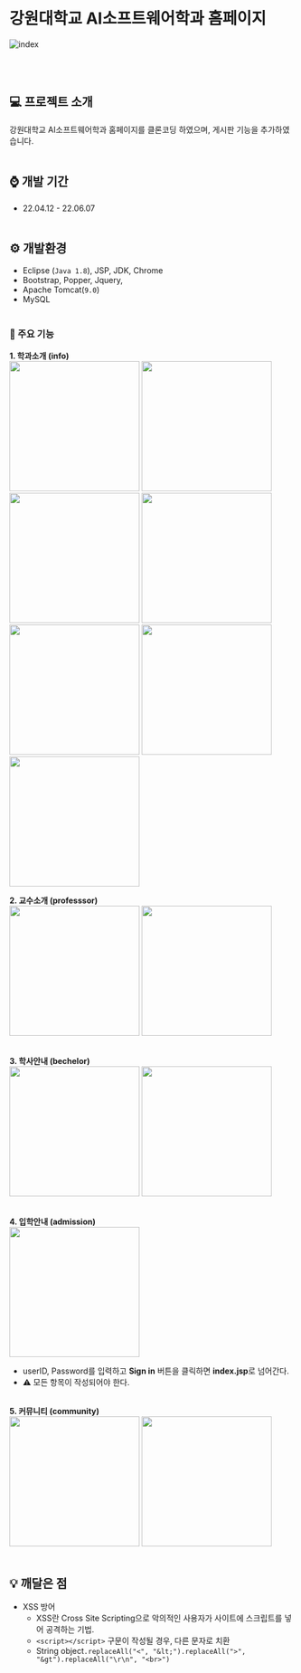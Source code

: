 # 강원대학교 AI소프트웨어학과 홈페이지
![index](https://github.com/LeeeJiHeon/AiSoftWare_Web/assets/79850216/4d12b16f-f3cf-4b88-a80c-4ed884d9297a)

<br><br>

## 💻 프로젝트 소개
강원대학교 AI소프트웨어학과 홈페이지를 클론코딩 하였으며, 게시판 기능을 추가하였습니다.
<br><br>

## ⌚ 개발 기간
- 22.04.12 - 22.06.07
<br><br>

## ⚙️ 개발환경
- Eclipse (`Java 1.8`), JSP, JDK, Chrome
- Bootstrap, Popper, Jquery,
- Apache Tomcat(`9.0`)
- MySQL
<br><br>

### 📲 주요 기능
**1. 학과소개 (info)** <br>
<img src=https://github.com/LeeeJiHeon/AiSoftWare_Web/assets/79850216/cf8e6410-107e-4502-becb-aefa2a83411e width="230" height="230" />
<img src=https://github.com/LeeeJiHeon/AiSoftWare_Web/assets/79850216/fd28fd6a-9608-4c6c-bf40-30963557a29c width="230" height="230" />
<img src=https://github.com/LeeeJiHeon/AiSoftWare_Web/assets/79850216/5b4b3024-93f6-4017-8dce-1c5dd8417084 width="230" height="230" /> 
<img src=https://github.com/LeeeJiHeon/AiSoftWare_Web/assets/79850216/47a68196-c20c-4a5d-9fd7-c1495a258ee5 width="230" height="230" /> <br>
<img src=https://github.com/LeeeJiHeon/AiSoftWare_Web/assets/79850216/027e3c09-0d42-4d50-8bed-89d5a8f9915c width="230" height="230" />
<img src=https://github.com/LeeeJiHeon/AiSoftWare_Web/assets/79850216/9ae9aa63-609d-45bc-8bb1-7257fc1f9a98 width="230" height="230" />
<img src=https://github.com/LeeeJiHeon/AiSoftWare_Web/assets/79850216/b97a045c-72ed-41e8-88d4-7fc35cf20b59 width="230" height="230" />



**2. 교수소개 (professsor)** <br>
<img src=https://github.com/LeeeJiHeon/AiSoftWare_Web/assets/79850216/17c72583-6e10-478e-b7d1-65a22c465cae width="230" height="230" />
<img src=https://github.com/LeeeJiHeon/AiSoftWare_Web/assets/79850216/ca746d75-da11-4dc5-8b8b-661d4f4f17a5 width="230" height="230" />
<br><br>

**3. 학사안내 (bechelor)** <br>
<img src=https://github.com/LeeeJiHeon/AiSoftWare_Web/assets/79850216/59d0ae70-e34c-41c2-b243-61de9bd04103 width="230" height="230" />
<img src=https://github.com/LeeeJiHeon/AiSoftWare_Web/assets/79850216/b14e65ff-14cd-4195-bf93-29d6d3ffd839 width="230" height="230" />
<br><br>

**4. 입학안내 (admission)** <br>
<img src=https://github.com/LeeeJiHeon/AiSoftWare_Web/assets/79850216/fd0b78f6-9962-4913-862e-fc53848b6a95 width="230" height="230" />
* userID, Password를 입력하고 **Sign in** 버튼을 클릭하면 **index.jsp**로 넘어간다.<br>
* ⚠ 모든 항목이 작성되어야 한다.<br><br>

**5. 커뮤니티 (community)** <br>
<img src=https://github.com/LeeeJiHeon/AiSoftWare_Web/assets/79850216/cec93bb6-fb25-4308-9c23-313f0855900e width="230" height="230" />
<img src=https://github.com/LeeeJiHeon/AiSoftWare_Web/assets/79850216/7ded9b70-d22d-40ce-aa03-99db731a9292 width="230" height="230" />
<br><br>

## 💡 깨달은 점
* XSS 방어
  - XSS란 Cross Site Scripting으로 악의적인 사용자가 사이트에 스크립트를 넣어 공격하는 기법.
  - `<script></script>` 구문이 작성될 경우, 다른 문자로 치환
  - String object`.replaceAll("<", "&lt;").replaceAll(">", "&gt").replaceAll("\r\n", "<br>")`
